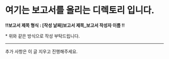 <h1>여기는 보고서를 올리는 디렉토리 입니다.</h1>

<b> !!보고서 제목 형식 : [작성 날짜]보고서 제목_보고서 작성자 이름 !!</b>
<p>* 위와 같은 방식으로 작성 부탁드립니다.</p>
<hr />
<p>추가 사항은 이 글 지우고 진행해주세요.</p>
